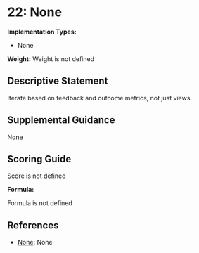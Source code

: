 # 22: None

**Implementation Types:**

- None

**Weight:** Weight is not defined

## Descriptive Statement

Iterate based on feedback and outcome metrics, not just views.

## Supplemental Guidance

None

## Scoring Guide

Score is not defined

**Formula:**

Formula is not defined

## References

- [None](None): None
